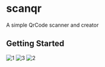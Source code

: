 # scanqr

A simple QrCode scanner and creator

## Getting Started
![1](https://github.com/IamHuaruHafiz/QrCodeScanner/assets/127285434/f2101a36-324c-43ef-991d-7befc0e8c689)
![3](https://github.com/IamHuaruHafiz/QrCodeScanner/assets/127285434/8b97a64e-5831-442c-83d1-cb9593c68564)
![2](https://github.com/IamHuaruHafiz/QrCodeScanner/assets/127285434/b45a8365-8a0a-4a27-a810-e63913541638)
